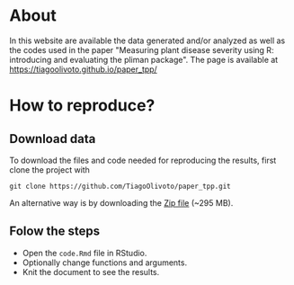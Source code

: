 # About
In this website are available the data generated and/or analyzed as well as the codes used in the paper "Measuring plant disease severity using R: introducing and evaluating the pliman package". The page is available at https://tiagoolivoto.github.io/paper_tpp/


# How to reproduce?

## Download data

To download the files and code needed for reproducing the results, first clone the project with

```{r eval = FALSE}
git clone https://github.com/TiagoOlivoto/paper_tpp.git
```

An alternative way is by downloading the [Zip file](https://github.com/TiagoOlivoto/paper_tpp/archive/refs/heads/main.zip) (~295 MB).

## Folow the steps
   - Open the `code.Rmd` file in RStudio.
   - Optionally change functions and arguments.
   - Knit the document to see the results.
